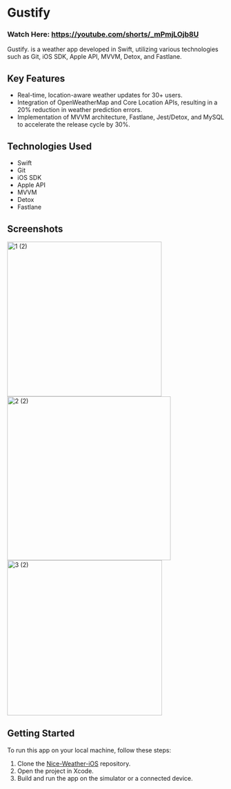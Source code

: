 # Gustify

### Watch Here: https://youtube.com/shorts/_mPmjLOjb8U

Gustify. is a weather app developed in Swift, utilizing various technologies such as Git, iOS SDK, Apple API, MVVM, Detox, and Fastlane.

## Key Features

- Real-time, location-aware weather updates for 30+ users.
- Integration of OpenWeatherMap and Core Location APIs, resulting in a 20% reduction in weather prediction errors.
- Implementation of MVVM architecture, Fastlane, Jest/Detox, and MySQL to accelerate the release cycle by 30%.

## Technologies Used

- Swift
- Git
- iOS SDK
- Apple API
- MVVM
- Detox
- Fastlane

## Screenshots
<img width="358" alt="1 (2)" src="https://github.com/Nocturna1Developer/Gustify/assets/40129107/a218b0d9-c52c-4c2c-a0d0-30f880fd0273">
<img width="379" alt="2 (2)" src="https://github.com/Nocturna1Developer/Gustify/assets/40129107/7d773df3-ea88-4cd0-8d4b-a429acc31cd5">
<img width="359" alt="3 (2)" src="https://github.com/Nocturna1Developer/Gustify/assets/40129107/e196f29d-45fd-4124-9a96-f690157779d1">



## Getting Started

To run this app on your local machine, follow these steps:

1. Clone the [Nice-Weather-iOS](https://github.com/Nice-Weather-iOS) repository.
2. Open the project in Xcode.
3. Build and run the app on the simulator or a connected device.
